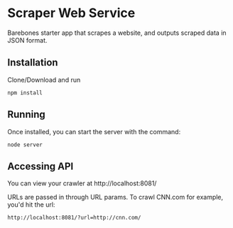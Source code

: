 # Scraper Web Service
Barebones starter app that scrapes a website, and outputs scraped data in JSON format. 

## Installation
Clone/Download and run
```
npm install
```

## Running
Once installed, you can start the server with the command:
```
node server
```

## Accessing API
You can view your crawler at http://localhost:8081/

URLs are passed in through URL params. To crawl CNN.com for example, you'd hit the url:

```
http://localhost:8081/?url=http://cnn.com/
```

